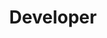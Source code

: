 ---
name: "Aseem Sane"
title: "Developer"
group: "alum+"
img: "asane.jpg"
github: "aseem191"
graduating_year: "2021"
---